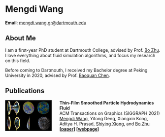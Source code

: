 # Mengdi Wang
**Email**: mengdi.wang.gr@dartmouth.edu

## About Me
I am a first-year PhD student at Dartmouth College, advised by Prof. [Bo Zhu](https://www.cs.dartmouth.edu/~bozhu/). I love everything about fluid simulation algorithms, and focus my research on this field.

Before coming to Dartmouth, I received my Bachelor degree at Peking University in 2020, advised by Prof. [Baoquan Chen](https://cfcs.pku.edu.cn/baoquan/).

## Publications
<img src="proj/thin-film-sph/resources/represent3000.jpg" align="left" width="30%" style="margin: 0% 5% 2.5% 0%">

**Thin-Film Smoothed Particle Hydrodynamics Fluid**  
ACM Transactions on Graphics (SIGGRAPH 2021)  
[Mengdi Wang](https://wang-mengdi.github.io/), Yitong Deng, Xiangxin Kong, Aditya H. Prasad, [Shiying Xiong](https://shiyingxiong.github.io/),  and [Bo Zhu](https://www.cs.dartmouth.edu/~bozhu/)  
**[[paper](https://cs.dartmouth.edu/~bozhu/papers/sph_bubble.pdf)]**  **[[webpage](https://wang-mengdi.github.io/proj/thin-film-sph/)]**
